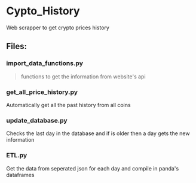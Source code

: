 # Cypto_History
Web scrapper to get crypto prices history

## Files:
### import_data_functions.py
> functions to get the information from website's api  

### get_all_price_history.py
Automatically get all the past history from all coins  


### update_database.py
Checks the last day in the database and if is older then a day gets the new information  


### ETL.py
Get the data from seperated json for each day and compile in panda's dataframes
